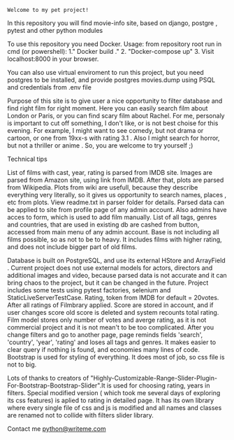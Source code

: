     Welcome to my pet project!
In this repository you will find movie-info site, based on django, postgre , pytest and other python modules 

To use this repository you need Docker. Usage: from repository root run in cmd (or powershell): 
1." Docker build ." 
2. "Docker-compose up" 
3. Visit localhost:8000 in your browser.

You can also use virtual enviroment to run this project, but you need postgres to be installed, and provide postgres movies.dump using PSQL and credentials from .env file

Purpose of this site is to give user a nice opportunity to filter database and find right film for right moment. Here you can easily search film about London or Paris, or you can find scary film about Rachel. For me, personaly is important to cut off something, I don't like, or is not best choise for this evening. For example, I might want to see comedy, but not drama or cartoon, or one from 19xx-s with rating 3.1 . Also I might search for horror, but not a thriller or anime . So, you are welcome to try yourself ;)

Technical tips

List of films with cast, year, rating is parsed from IMDB site. Images are parsed from Amazon site, using link from IMDB. After that, plots are parsed from Wikipedia. Plots from wiki are usefull, because they describe everything very literally, so it gives us opportunity to search names, places , etc from plots. View readme.txt in parser folder for details. Parsed data can be applied to site from profile page of any admin account. Also admins have acces to form, which is used to add film manually.
List of all tags, genres and countries, that are used in existing db are cashed from button, accessed from main menu of any admin account. 
Base is not including all films possible, so as not to be to heavy. It includes films with higher rating, and does not include bigger part of old films.

Database is built on PostgreSQL, and use its external HStore and ArrayField . Current project does not use external models for actors, directors and additional images and video, because parsed data is not accurate and it can bring chaos to the project, but it can be changed in the future.
Project includes some tests using pytest factories, selenium and StaticLiveServerTestCase.
Rating, token from IMDB for default = 20votes. After all ratings of Filmbrary applied. Score are stored in account, and if user changes score old score is deleted and system recounts total rating. Film model stores only number of votes and averge rating, as it is not commercial project and it is not mean't to be too complicated.
After you change filters and go to another page, page reminds fields 'search', 'country', 'year', 'rating' and loses all tags and genres. It makes easier to clear query if nothing is found, and economies many lines of code.
Bootstrap is used for styling of everything. It does most of job, so css file is not to big.

Lots of thanks to creators of "Highly-Customizable-Range-Slider-Plugin-For-Bootstrap-Bootstrap-Slider".It is used for choosing rating, years in filters. Special modified version ( which took me several days of exploring its css features) is aplied to rating in detailed page. It has its own library where every single file of css and js is modified and all names and classes are renamed not to collide with filters slider library.


Contact me
python@writeme.com
